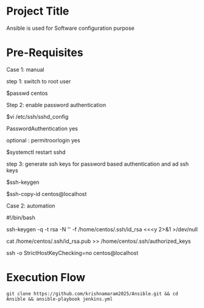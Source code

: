 Project Title
========================
Ansible is used for Software configuration purpose


 Pre-Requisites
===============================
Case 1: manual 

step 1: switch to root user

$passwd centos

Step 2: enable password authentication

$vi /etc/ssh/sshd_config

   PasswordAuthentication yes

optional :   permitroorlogin yes

$systemctl restart sshd

step 3: generate ssh keys for password based authentication and ad ssh keys

$ssh-keygen

$ssh-copy-id centos@localhost


Case 2: automation

 #!/bin/bash
 
 ssh-keygen -q -t rsa -N '' -f /home/centos/.ssh/id_rsa <<<y 2>&1 >/dev/null

 cat /home/centos/.ssh/id_rsa.pub >> /home/centos/.ssh/authorized_keys

 ssh -o StrictHostKeyChecking=no centos@localhost

# Execution Flow
```
git clone https://github.com/krishnamaram2025/Ansible.git && cd Ansible && ansible-playbook jenkins.yml
```
